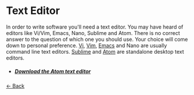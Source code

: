 # <a name="text_editor"></a>Text Editor
In order to write software you'll need a text editor. You may have heard of editors like Vi/Vim, Emacs, Nano, Sublime and Atom. There is no correct answer to the question of which one you should use. Your choice will come down to personal preference. [Vi](http://ex-vi.sourceforge.net/), [Vim](http://www.vim.org/), [Emacs](https://www.gnu.org/software/emacs/) and Nano are usually command line text editors. [Sublime](https://www.sublimetext.com/) and [Atom](https://atom.io/) are standalone desktop text editors.

- ##### [Download the Atom text editor](https://atom.io/)

[<- Back](index.md)
